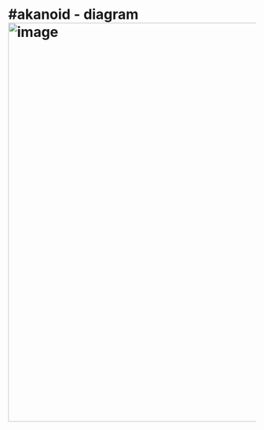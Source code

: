 <h1>#akanoid - diagram 
<br>
<img width="1375" height="812" alt="image" src="https://github.com/user-attachments/assets/cd37f0e3-b044-4e9d-9cee-9f5dc32d5fac" />
